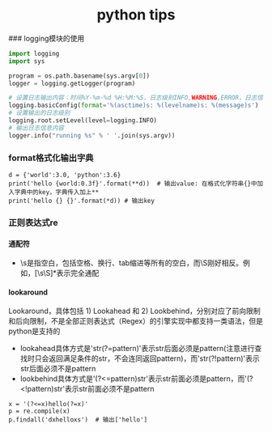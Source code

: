<center><h1>python tips</h1></center>
### logging模块的使用

```python
import logging
import sys

program = os.path.basename(sys.argv[0])
logger = logging.getLogger(program)

# 设置日志输出内容：时间%Y-%m-%d %H:%M:%S，日志级别INFO,WARNING,ERROR，日志信息
logging.basicConfig(format='%(asctime)s: %(levelname)s: %(message)s')
# 设置输出的日志级别
logging.root.setLevel(level=logging.INFO)
# 输出日志信息内容
logger.info("running %s" % ' '.join(sys.argv))
```

### format格式化输出字典

```
d = {'world':3.0, 'python':3.6}
print('hello {world:0.3f}'.format(**d))  # 输出value: 在格式化字符串{}中加入字典中的key，字典传入加上**
print('hello {} {}'.format(*d)) # 输出key
```

### 正则表达式re

#### 通配符

* \s是指空白，包括空格、换行、tab缩进等所有的空白，而\S刚好相反。例如，[\s\S]\*表示完全通配

#### lookaround

Lookaround，具体包括 1) Lookahead 和 2) Lookbehind，分别对应了前向限制和后向限制，不是全部正则表达式（Regex）的引擎实现中都支持一类语法，但是python是支持的

* lookahead具体方式是'str(?=pattern)'表示str后面必须是pattern(注意进行查找时只会返回满足条件的str，不会连同返回pattern)，而'str(?!pattern)'表示str后面必须不是pattern
* lookbehind具体方式是'(?<=pattern)str'表示str前面必须是pattern，而'(?<!pattern)str'表示str前面必须不是pattern

```
x = '(?<=x)hello(?=x)'
p = re.compile(x)
p.findall('dxhelloxs')  # 输出['hello']
```









